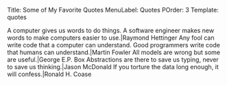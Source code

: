 Title: Some of My Favorite Quotes
MenuLabel: Quotes
POrder: 3
Template: quotes

A computer gives us words to do things. A software engineer makes new words to make computers easier to use.|Raymond Hettinger
Any fool can write code that a computer can understand. Good programmers write code that humans can understand.|Martin Fowler
All models are wrong but some are useful.|George E.P. Box
Abstractions are there to save us typing, never to save us thinking.|Jason McDonald
If you torture the data long enough, it will confess.|Ronald H. Coase